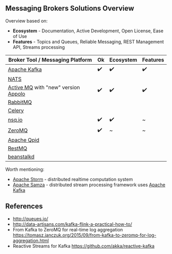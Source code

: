 ## Messaging Brokers Solutions Overview

Overview based on:
* **Ecosystem** - Documentation, Active Development, Open License, Ease of Use
* **Features** - Topics and Queues, Reliable Messaging, REST Management API, Streams processing

| Broker Tool / Messaging Platform                                                                         | Ok | Ecosystem | Features |
|----------------------------------------------------------------------------------------------------------|----|-----------|----------|
| [Apache Kafka](http://kafka.apache.org/)                                                                 | ✔️️  | ✔️️         | ✔️️        |
| [NATS](http://www.nats.io/)                                                                              |    |           |          |
| [Active MQ](http://activemq.apache.org/) with "new" version [Appolo](http://activemq.apache.org/apollo/) | ✔️️  | ✔️️         | ✔️️        |
| [RabbitMQ](https://www.rabbitmq.com/)                                                                    |    |           |          |
| [Celery](http://www.celeryproject.org/)                                                                  |    |           |          |
| [nsq.io](http://nsq.io/)                                                                                 | ✔️️  | ✔️️         | ~        |
| [ZeroMQ](http://zeromq.org/)                                                                             | ✔️️  | ~         | ~        |
| [Apache Qpid](https://qpid.apache.org/)                                                                  |    |           |          |
| [RestMQ](http://restmq.com/)                                                                             |    |           |          |
| [beanstalkd](http://kr.github.io/beanstalkd/)                                                            |    |           |          |

Worth mentioning:
* [Apache Storm](https://storm.apache.org/) - distributed realtime computation system
* [Apache Samza](http://samza.apache.org/) -  distributed stream processing framework uses [Apache Kafka](http://kafka.apache.org/)

## References

* http://queues.io/
* http://data-artisans.com/kafka-flink-a-practical-how-to/
* From Kafka to ZeroMQ for real-time log aggregation https://tomasz.janczuk.org/2015/09/from-kafka-to-zeromq-for-log-aggregation.html
* Reactive Streams for Kafka https://github.com/akka/reactive-kafka
